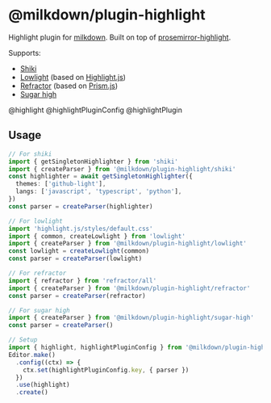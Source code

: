 # @milkdown/plugin-highlight

Highlight plugin for [milkdown](https://milkdown.dev).
Built on top of [prosemirror-highlight](https://github.com/ocavue/prosemirror-highlight).

Supports:

- [Shiki](https://github.com/shikijs/shiki)
- [Lowlight](https://github.com/robertknight/lowlight.js) (based on [Highlight.js](https://github.com/highlightjs/highlight.js))
- [Refractor](https://github.com/wooorm/refractor) (based on [Prism.js](https://github.com/PrismJS/prism))
- [Sugar high](https://github.com/huozhi/sugar-high)

@highlight
@highlightPluginConfig
@highlightPlugin

## Usage

```typescript
// For shiki
import { getSingletonHighlighter } from 'shiki'
import { createParser } from '@milkdown/plugin-highlight/shiki'
const highlighter = await getSingletonHighlighter({
  themes: ['github-light'],
  langs: ['javascript', 'typescript', 'python'],
})
const parser = createParser(highlighter)

// For lowlight
import 'highlight.js/styles/default.css'
import { common, createLowlight } from 'lowlight'
import { createParser } from '@milkdown/plugin-highlight/lowlight'
const lowlight = createLowlight(common)
const parser = createParser(lowlight)

// For refractor
import { refractor } from 'refractor/all'
import { createParser } from '@milkdown/plugin-highlight/refractor'
const parser = createParser(refractor)

// For sugar high
import { createParser } from '@milkdown/plugin-highlight/sugar-high'
const parser = createParser()

// Setup
import { highlight, highlightPluginConfig } from '@milkdown/plugin-highlight'
Editor.make()
  .config((ctx) => {
    ctx.set(highlightPluginConfig.key, { parser })
  })
  .use(highlight)
  .create()
```
